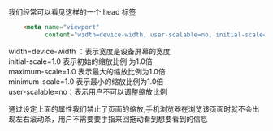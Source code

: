我们经常可以看见这样的一个 head 标签
```html
    <meta name="viewport"
          content="width=device-width, user-scalable=no, initial-scale=1.0, maximum-scale=1.0, minimum-scale=1.0">
```  
width=device-width ：表示宽度是设备屏幕的宽度  
initial-scale=1.0   表示初始的缩放比例 为1.0倍  
maximum-scale=1.0 表示最大的缩放比例为1.0倍  
minimum-scale=1.0 表示最小的缩放比例为1.0倍  
user-scalable=no：表示用户不可以调整缩放比例  

通过设定上面的属性我们禁止了页面的缩放,手机浏览器在浏览该页面时就不会出现左右滚动条，用户不需要要手指来回拖动看到想要看到的信息  

